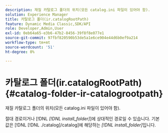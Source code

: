 ```yaml
---
description: 재질 카탈로그 폴더의 위치(모든 catalog.ini 파일이 있어야 함).
solution: Experience Manager
title: 카탈로그 폴더(ir.catalogRootPath)
feature: Dynamic Media Classic,SDK/API
role: Developer,Admin,User
exl-id: 0eb64a65-e3b6-47b2-8456-39f8f8e077e1
source-git-commit: 97fbf820590b53de5a1e6ce904e44d6b0ef9a214
workflow-type: tm+mt
source-wordcount: '51'
ht-degree: 0%

---
```


# 카탈로그 폴더(ir.catalogRootPath){#catalog-folder-ir-catalogrootpath}

재질 카탈로그 폴더의 위치(모든 catalog.ini 파일이 있어야 함).

절대 경로이거나 [!DNL *[!DNL install_folder]*]에 상대적인 경로일 수 있습니다. 기본값은 [!DNL [!DNL ./catalog]/catalog]에 해당하는 *[!DNL install_folder]*&#x200B;입니다.

